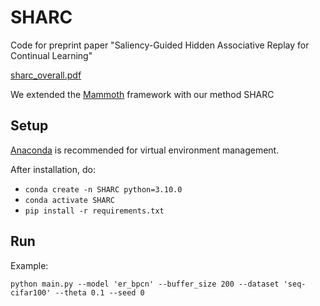 # SHARC

Code for preprint paper "Saliency-Guided Hidden Associative Replay for Continual Learning"

[sharc_overall.pdf](https://github.com/AlexQilong/SHARC/files/12799712/sharc_overall.pdf)

We extended the [Mammoth](https://github.com/aimagelab/mammoth) framework with our method SHARC

## Setup

[Anaconda](https://www.anaconda.com/download) is recommended for virtual environment management.

After installation, do:
+ `conda create -n SHARC python=3.10.0`
+ `conda activate SHARC`
+ `pip install -r requirements.txt`

## Run

Example:

`python main.py --model 'er_bpcn' --buffer_size 200 --dataset 'seq-cifar100' --theta 0.1 --seed 0`
